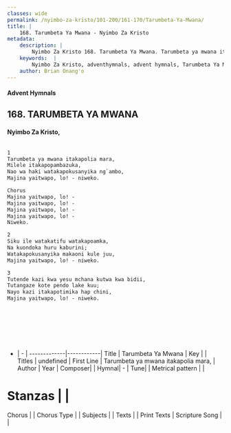 ```yaml
---
classes: wide
permalink: /nyimbo-za-kristo/101-200/161-170/Tarumbeta-Ya-Mwana/
title: |
    168. Tarumbeta Ya Mwana - Nyimbo Za Kristo
metadata:
    description: |
        Nyimbo Za Kristo 168. Tarumbeta Ya Mwana. Tarumbeta ya mwana itakapolia mara, Milele itakapopambazuka, Nao wa haki watakapokusanyika ng`ambo, Majina yaitwapo, lo! - niweko.  Chorus Majina yaitwapo, lo! - Majina yaitwapo, lo! - Majina yaitwapo, lo! - Majina yaitwapo, lo! - Niweko.   
    keywords:  |
        Nyimbo Za Kristo, adventhymnals, advent hymnals, Tarumbeta Ya Mwana, Tarumbeta ya mwana itakapolia mara,. 
    author: Brian Onang'o
---
```


#### Advent Hymnals
## 168. TARUMBETA YA MWANA
####  Nyimbo Za Kristo,

```txt

1
Tarumbeta ya mwana itakapolia mara,
Milele itakapopambazuka,
Nao wa haki watakapokusanyika ng`ambo,
Majina yaitwapo, lo! - niweko.

Chorus
Majina yaitwapo, lo! -
Majina yaitwapo, lo! -
Majina yaitwapo, lo! -
Majina yaitwapo, lo! -
Niweko. 

2
Siku ile watakatifu watakapoamka,
Na kuondoka huru kaburini;
Watakapokusanyika makaoni kule juu,
Majina yaitwapo, lo! - niweko.

3
Tutende kazi kwa yesu mchana kutwa kwa bidii,
Tutangaze kote pendo lake kuu;
Nayo kazi itakapotimika hap chini,
Majina yaitwapo, lo! - niweko.









```

- |   -  |
-------------|------------|
Title | Tarumbeta Ya Mwana |
Key |  |
Titles | undefined |
First Line | Tarumbeta ya mwana itakapolia mara, |
Author | 
Year | 
Composer| |
Hymnal|  - |
Tune|  |
Metrical pattern | |
# Stanzas |  |
Chorus |  |
Chorus Type |  |
Subjects | |
Texts |  |
Print Texts | 
Scripture Song |  |
    
